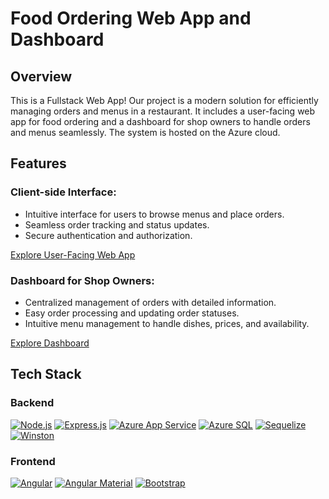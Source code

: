 # Food Ordering Web App and Dashboard

## Overview
This is a Fullstack Web App! Our project is a modern solution for efficiently managing orders and menus in a restaurant. It includes a user-facing web app for food ordering and a dashboard for shop owners to handle orders and menus seamlessly. The system is hosted on the Azure cloud.

## Features
### Client-side Interface:
- Intuitive interface for users to browse menus and place orders.
- Seamless order tracking and status updates.
- Secure authentication and authorization.

[Explore User-Facing Web App](#user-facing-web-app)

### Dashboard for Shop Owners:
- Centralized management of orders with detailed information.
- Easy order processing and updating order statuses.
- Intuitive menu management to handle dishes, prices, and availability.

[Explore Dashboard](#dashboard)

## Tech Stack
### Backend
[![Node.js](https://img.shields.io/badge/Node.js-v18-green)](https://nodejs.org/)
[![Express.js](https://img.shields.io/badge/Express.js-v4-blue)](https://expressjs.com/)
[![Azure App Service](https://img.shields.io/badge/Azure%20App%20Service-Deploy%20Backend-blue)](https://azure.microsoft.com/en-us/services/app-service/)
[![Azure SQL](https://img.shields.io/badge/Azure%20SQL-Database-orange)](https://azure.microsoft.com/en-us/services/sql-database/)
[![Sequelize](https://img.shields.io/badge/Sequelize-Latest-blue)](https://sequelize.org/)
[![Winston](https://img.shields.io/badge/Winston-Latest-green)](https://github.com/winstonjs/winston)

### Frontend
[![Angular](https://img.shields.io/badge/Angular-v16-red)](https://angular.io/)
[![Angular Material](https://img.shields.io/badge/Angular%20Material-v12-yellow)](https://material.angular.io/)
[![Bootstrap](https://img.shields.io/badge/Bootstrap-v5-purple)](https://getbootstrap.com/)
